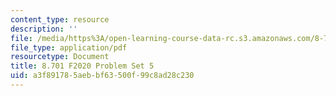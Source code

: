 ```yaml
---
content_type: resource
description: ''
file: /media/https%3A/open-learning-course-data-rc.s3.amazonaws.com/8-701-introduction-to-nuclear-and-particle-physics-fall-2020/a3f891785aebbf63500f99c8ad28c230_MIT8_701F20_pset5.pdf
file_type: application/pdf
resourcetype: Document
title: 8.701 F2020 Problem Set 5
uid: a3f89178-5aeb-bf63-500f-99c8ad28c230
---
```

